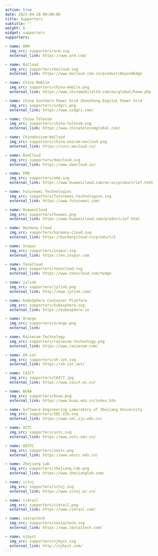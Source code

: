 ```yaml
---
active: true
date: 2021-04-20 00:00:00
title: Supporters
subtitle: ''
weight: 6
widget: supporters
supporters:

- name: ARM
  img_src: supporters/arm.svg
  external_link: https://www.arm.com/

- name: BoCloud
  img_src: supporters/bocloud.svg
  external_link: https://www.bocloud.com.cn/product/BeyondEdge

- name: China Mobile
  img_src: supporters/china-mobile.png
  external_link: https://www.chinamobileltd.com/en/global/home.php

- name: China Southern Power Grid Shenzheng Digital Power Grid
  img_src: supporters/szdgri.png
  external_link: https://www.szdgri.com/

- name: China Telecom
  img_src: supporters/china-telecom.svg
  external_link: https://www.chinatelecomglobal.com/

- name: ChinaUnicom-WoCloud
  img_src: supporters/china-unicom-wocloud.png
  external_link: https://cucc.wocloud.cn/

- name: DaoCloud
  img_src: supporters/daocloud.svg
  external_link: https://www.daocloud.io/

- name: EMQ
  img_src: supporters/emq.svg
  external_link: https://www.huaweicloud.com/en-us/product/ief.html

- name: Futurewei Technologies
  img_src: supporters/futurewei-technologies.svg
  external_link: https://www.futurewei.com/

- name: HuaweiCloud
  img_src: supporters/huawei.png
  external_link: https://www.huaweicloud.com/product/ief.html

- name: Harmony Cloud
  img_src: supporters/harmony-cloud.svg
  external_link: https://harmonycloud.cn/product/2

- name: Inspur
  img_src: supporters/inspur.svg
  external_link: https://en.inspur.com

- name: TenxCloud
  img_src: supporters/tenxcloud.svg
  external_link: https://www.tenxcloud.com/tedge

- name: jylink
  img_src: supporters/jylink.png
  external_link: http://www.jylink.com/

- name: KubeSphere Container Platform
  img_src: supporters/kubesphere.svg
  external_link: https://kubesphere.io

- name: Orange
  img_src: supporters/orange.png
  external_link:

- name: Raisecom Technology
  img_src: supporters/raisecom-technology.png
  external_link: https://www.raisecom.com/

- name: XH-iot
  img_src: supporters/xh-iot.svg
  external_link: https://xh-iot.net/

- name: CAICT
  img_src: supporters/CAICT.jpg
  external_link: https://www.caict.ac.cn/

- name: BUAA
  img_src: supporters/buaa.png
  external_link: https://www.buaa.edu.cn/index.htm

- name: Software Engineering Laboratory of Zhejiang University
  img_src: supporters/SEL-ZJU.svg
  external_link: https://www.sel.zju.edu.cn/

- name: USTC
  img_src: supporters/ustc.svg
  external_link: https://www.ustc.edu.cn/

- name: UESTC
  img_src: supporters/uestc.png
  external_link: https://www.uestc.edu.cn/

- name: Zhejiang Lab
  img_src: supporters/zhejiang-lab.png
  external_link: https://www.zhejianglab.com/

- name: ictnj
  img_src: supporters/ictnj.svg
  external_link: https://www.ictnj.ac.cn/

- name: ci4rail
  img_src: supporters/ci4rail.png
  external_link: https://www.ci4rail.com/

- name: vastaitech
  img_src: supporters/vastaitech.svg
  external_link: https://www.vastaitech.com/

- name: njhyst
  img_src: supporters/njhyst.svg
  external_link: http://njhyst.com/
---
```

